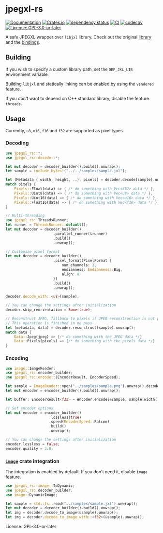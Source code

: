 # jpegxl-rs

[![Documentation](https://docs.rs/jpegxl-rs/badge.svg)][1]
[![Crates.io](https://img.shields.io/crates/v/jpegxl-rs.svg)][2]
[![dependency status](https://deps.rs/repo/github/inflation/jpegxl-rs/status.svg)][3]
[![CI](https://github.com/inflation/jpegxl-rs/workflows/CI/badge.svg)][4]
[![codecov](https://codecov.io/gh/inflation/jpegxl-rs/branch/master/graph/badge.svg?token=3WMRUQ816H)][5]
[![License: GPL-3.0-or-later](https://img.shields.io/crates/l/jpegxl-rs)][6]

[1]: https://docs.rs/jpegxl-rs/
[2]: https://crates.io/crates/jpegxl-rs
[3]: https://deps.rs/repo/github/inflation/jpegxl-rs
[4]: https://github.com/inflation/jpegxl-rs/actions?query=workflow%3ACI
[5]: https://codecov.io/gh/inflation/jpegxl-rs
[6]: https://github.com/inflation/jpegxl-rs/blob/master/LICENSE

A safe JPEGXL wrapper over `libjxl` library. Check out the original [library](https://github.com/libjxl/libjxl)
and the [bindings](https://github.com/inflation/jpegxl-rs/tree/master/jpegxl-sys).

## Building

If you wish to specify a custom library path, set the `DEP_JXL_LIB` environment variable.

Building `libjxl` and statically linking can be enabled by using the `vendored` feature.

If you don't want to depend on C++ standard library, disable the feature `threads`.

## Usage

Currently, `u8`, `u16`, `f16` and `f32` are supported as pixel types.

### Decoding

```rust
use jpegxl_rs::*;
use jpegxl_rs::decode::*;

let mut decoder = decoder_builder().build().unwrap();
let sample = include_bytes!("../../samples/sample.jxl");

let (Metadata { width, height, ..}, pixels) = decoder.decode(sample).unwrap();
match pixels {
    Pixels::Float(data) => { /* do something with Vec<f32> data */ },
    Pixels::Uint8(data) => { /* do something with Vec<u8> data */ },
    Pixels::Uint16(data) => { /* do something with Vec<u16> data */ },
    Pixels::Float16(data) => { /* do something with Vec<f16> data */ },
}

// Multi-threading
use jpegxl_rs::ThreadsRunner;
let runner = ThreadsRunner::default();
let mut decoder = decoder_builder()
                      .parallel_runner(&runner)
                      .build()
                      .unwrap();

// Customize pixel format
let mut decoder = decoder_builder()
                      .pixel_format(PixelFormat {
                          num_channels: 3,
                          endianness: Endianness::Big,
                          align: 8
                      })
                      .build()
                      .unwrap();

decoder.decode_with::<u8>(sample);

// You can change the settings after initialization
decoder.skip_reorientation = Some(true);

// Reconstruct JPEG, fallback to pixels if JPEG reconstruction is not possible
// This operation is finished in on pass
let (metadata, data) = decoder.reconstruct(sample).unwrap();
match data {
    Data::Jpeg(jpeg) => {/* do something with the JPEG data */}
    Data::Pixels(pixels) => {/* do something with the pixels data */}
}
```

### Encoding

```rust
use image::ImageReader;
use jpegxl_rs::encoder_builder;
use jpegxl_rs::encode::{EncoderResult, EncoderSpeed};

let sample = ImageReader::open("../samples/sample.png").unwrap().decode().unwrap().to_rgba16();
let mut encoder = encoder_builder().build().unwrap();

let buffer: EncoderResult<f32> = encoder.encode(&sample, sample.width(), sample.height()).unwrap();

// Set encoder options
let mut encoder = encoder_builder()
                    .lossless(true)
                    .speed(EncoderSpeed::Falcon)
                    .build()
                    .unwrap();

// You can change the settings after initialization
encoder.lossless = false;
encoder.quality = 3.0;
```

### [`image`](https://crates.io/crates/image) crate integration

The integration is enabled by default. If you don't need it, disable `image` feature.

```rust
use jpegxl_rs::image::ToDynamic;
use jpegxl_rs::decoder_builder;
use image::DynamicImage;

let sample = std::fs::read("../samples/sample.jxl").unwrap();
let mut decoder = decoder_builder().build().unwrap();
let img = decoder.decode_to_image(&sample).unwrap();
let img = decoder.decode_to_image_with::<f32>(&sample).unwrap();
```

License: GPL-3.0-or-later

